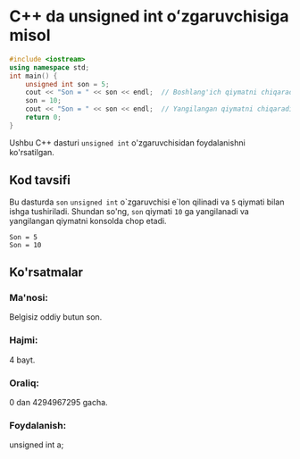 # C++ da unsigned int oʻzgaruvchisiga misol
```cpp
#include <iostream>
using namespace std;
int main() {
    unsigned int son = 5;
    cout << "Son = " << son << endl;  // Boshlang'ich qiymatni chiqaradi
    son = 10;
    cout << "Son = " << son << endl;  // Yangilangan qiymatni chiqaradi
    return 0;
}
```
Ushbu C++ dasturi `unsigned int` o'zgaruvchisidan foydalanishni ko'rsatilgan.
## Kod tavsifi
Bu dasturda `son` `unsigned int` o\`zgaruvchisi e\`lon qilinadi va `5` qiymati bilan ishga tushiriladi.
Shundan so'ng, `son` qiymati `10` ga yangilanadi va yangilangan qiymatni konsolda chop etadi.
```console
Son = 5
Son = 10
```
## Ko'rsatmalar
### Ma'nosi:
Belgisiz oddiy butun son.
### Hajmi:
4 bayt.
### Oraliq:
0 dan 4294967295 gacha.
### Foydalanish:
unsigned int a;
